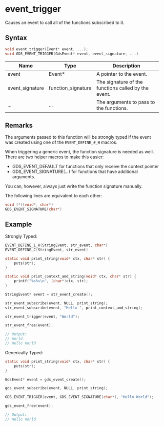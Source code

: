 # event_trigger

Causes an event to call all of the functions subscribed to it.

## Syntax

```c
void event_trigger(Event* event, ...);
void GDS_EVENT_TRIGGER(GdsEvent* event, event_signature, ...)
```

| Name | Type | Description |
| --- | --- | --- |
| event | Event* | A pointer to the event. |
| event_signature | function_signature | The signature of the functions called by the event. |
| ... | ... | The arguments to pass to the functions. |

## Remarks

The arguments passed to this function will be strongly typed if the event was created using one of the `EVENT_DEFINE_#_H` macros.

When triggering a generic event, the function signature is needed as well. There are two helper macros to make this easier:

* GDS_EVENT_DEFAULT for functions that only receive the context pointer
* GDS_EVENT_SIGNATURE(...) for functions that have additional arguments.

You can, however, always just write the function signature manually.

The following lines are equivalent to each other:

```c
void (*)(void*, char*)
GDS_EVENT_SIGNATURE(char*)
```

## Example

Strongly Typed:

```c
EVENT_DEFINE_1_H(StringEvent, str_event, char*)
EVENT_DEFINE_C(StringEvent, str_event)

static void print_string(void* ctx, char* str) {
    puts(str);
}

static void print_context_and_string(void* ctx, char* str) {
    printf("%s%s\n", (char*)ctx, str);
}

StringEvent* event = str_event_create();

str_event_subscribe(event, NULL, print_string);
str_event_subscribe(event, "Hello ", print_context_and_string);

str_event_trigger(event, "World");

str_event_free(event);

// Output:
// World
// Hello World
```

Generically Typed:
```c
static void print_string(void* ctx, char* str) {
    puts(str);
}

GdsEvent* event = gds_event_create();

gds_event_subscribe(event, NULL, print_string);

GDS_EVENT_TRIGGER(event, GDS_EVENT_SIGNATURE(char*), "Hello World");

gds_event_free(event);

// Output:
// Hello World
```